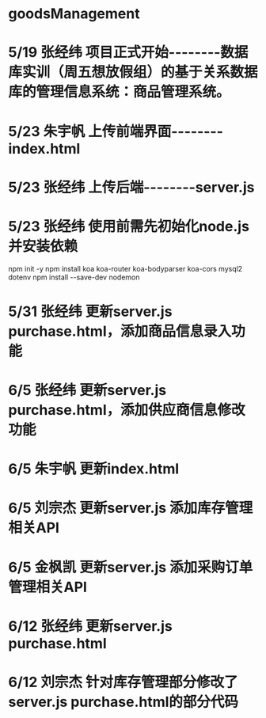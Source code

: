 # goodsManagement
# 5/19 张经纬 项目正式开始--------数据库实训（周五想放假组）的基于关系数据库的管理信息系统：商品管理系统。
# 5/23 朱宇帆 上传前端界面--------index.html
# 5/23 张经纬 上传后端--------server.js
# 5/23 张经纬  使用前需先初始化node.js并安装依赖
npm init -y
npm install koa koa-router koa-bodyparser koa-cors mysql2 dotenv
npm install --save-dev nodemon
# 5/31 张经纬 更新server.js purchase.html，添加商品信息录入功能
# 6/5 张经纬 更新server.js purchase.html，添加供应商信息修改功能
# 6/5 朱宇帆 更新index.html
# 6/5 刘宗杰 更新server.js 添加库存管理相关API
# 6/5 金枫凯 更新server.js 添加采购订单管理相关API
# 6/12 张经纬 更新server.js purchase.html
# 6/12 刘宗杰 针对库存管理部分修改了server.js purchase.html的部分代码
